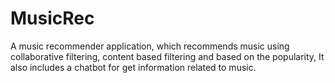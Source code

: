 # MusicRec
A music recommender application, which recommends music using collaborative filtering, content based filtering
and based on the popularity, It also includes a chatbot for get information related to music.
